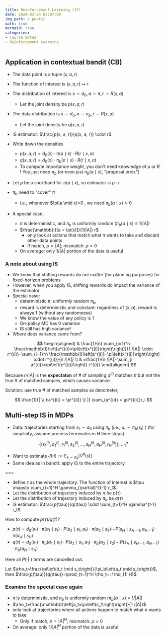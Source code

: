```yaml
---
title: Reinforcemant Learning (17)
date: 2024-03-24 03:07:00
img_path: /_posts/
math: true
mermaid: true
categories:
- Course Notes
- Reinforcement Learning
---
```


## Application in contextual bandit (CB)

- The data point is a tuple $(x, a, r)$
- The function of interest is $(x, a, r) \mapsto r$
- The distribution of interest is $x \sim d_0, a \sim \pi, r \sim R(x, a)$
  - Let the joint density be $p(x, a, r)$
- The data distribution is $x \sim d_0, a \sim \pi_b, r \sim R(x, a)$
  - Let the joint density be $q(x, a, r)$
- IS estimator: $\frac{p(x, a, r)}{q(x, a, r)} \cdot r$
- Write down the densities
  - $p(x, a, r)=d_0(x) \cdot \pi(a \mid x) \cdot R(r \mid x, a)$
  - $q(x, a, r)=d_0(x) \cdot \pi_b(a \mid x) \cdot R(r \mid x, a)$
  - To compute importance weight, you don't need knowledge of $\mu$ or $R$ ! You just need $\pi_b$ (or even just $\pi_b(a \mid x)$, "proposal prob.")

- Let $\rho$ be a shorthand for $\pi(a \mid x)$, so estimator is $\rho \cdot r$
- $\pi_b$ need to "cover" $\pi$
  - i.e., whenever $\pi(a \mid x)>0  , we need $\pi_b(a \mid x)>0$
- A special case:
  - $\pi$ is deterministic, and $\pi_b$ is uniformly random $\left(\pi_b(a \mid x) \equiv 1 /|A|\right)$
  - $\frac{\mathbb{I}[a = \pi(x)]}{1/|A|} r$
    - only look at actions that match what $\pi$ wants to take and discard other data points
    - If match, $\rho=|A|$; mismatch: $\rho=0$
  - On average: only $1 /|A|$ portion of the data is useful

### A note about using IS

- We know that shifting rewards do not matter (for planning purposes) for fixed-horizon problems
- However, when you apply IS, shifting rewards do impact the variance of the estimator
- Special case:
  - deterministic $\pi$, uniformly random $\pi_b$,
  - reward is deterministic and constant: regardless of $(x, a)$, reward is always 1 (without any randomness)
  - We know the value of any policy is 1
  - On-policy MC has 0 variance
  - IS still has high variance!
- Where does variance come from?

$$
\begin{aligned}
& \frac{1}{n} \sum_{i=1}^n \frac{\mathbb{I}\left[a^{(i)}=\pi\left(x^{(i)}\right)\right]}{1 /|A|} \cdot r^{(i)}=\sum_{i=1}^n \frac{\mathbb{I}\left[a^{(i)}=\pi\left(x^{(i)}\right)\right] \cdot r^{(i)}}{n /|A|} \\
& =\frac{1}{n /|A|} \sum_{i: a^{(i)}=\pi\left(x^{(i)}\right)} r^{(i)}
\end{aligned}
$$

Because $n / \vert A\vert$ is the **expectaton** of # of sampling $a^{(i)}$ matches $\pi$ but not the true # of matched samples, which causes variance.

Solution: use true # of matched samples as denometer,

$$
\frac{1}{| \{ i:a^{(i)} = \pi^{(i)} \} |} \sum_{a^{(i)} = \pi^{(i)}}r_i
$$

## Multi-step IS in MDPs

- Data: trajectories starting from $s_1 \sim d_0$ using $\pi_b$ (i.e., $a_t \sim \pi_b\left(s_t\right)$ )
(for simplicity, assume process terminates in $H$ time steps)

$$
\left\{\left(s_1^{(i)}, a_1^{(i)}, r_1^{(i)}, s_2^{(i)}, \ldots, s_H^{(i)}, a_H^{(i)}, r_H^{(i)}\right)\right\}_{i=1}^n
$$

- Want to estimate $J(\pi):=\mathbb{E}_{s \sim d_0}\left[V^\pi(s)\right]$
- Same idea as in bandit: apply IS to the entire trajectory

===

- define $\tau$ as the whole trajectory. The function of interest is $\tau \mapsto \sum_{t=1}^H \gamma_{\partial}^{t-1} r_t$.
- Let the distribution of trajectory induced by $\pi$ be $p(\tau)$
- Let the distribution of trajectory induced by $\pi_b$ be $q(\tau)$
- IS estimator: $\frac{p(\tau)}{q(\tau)} \cdot \sum_{t=1}^H \gamma^{t-1} r_t$

How to compute $p(\tau)/q(\tau)$?

- $p(\tau)=d_0\left(s_1\right) \cdot \pi\left(a_1 \mid s_1\right) \cdot P\left(s_2 \mid s_1, a_1\right) \cdot \pi\left(a_2 \mid s_2\right) \cdots P\left(s_H \mid s_{H-1}, a_{H-1}\right) \cdot \pi\left(a_H \mid s_H\right)$
- $q(\tau)=d_0\left(s_1\right) \cdot \pi_b\left(a_1 \mid s_1\right) \cdot P\left(s_2 \mid s_1, a_1\right) \cdot \pi_b\left(a_2 \mid s_2\right) \cdots P\left(s_H \mid s_{H-1}, a_{H-1}\right) \cdot \pi_b\left(a_H \mid s_H\right)$

Here all $P(\cdot\vert\cdot)$ terms are cancelled out.

Let $\rho_t=\frac{\pi\left(d_t \mid s_t\right)}{\pi_b\left(a_t \mid s_t\right)}$, then $\frac{p(\tau)}{q(\tau)}=\prod_{t=1}^H \rho_t=: \rho_{1: H}$

### Examine the special case again

- $\pi$ is deterministic, and $\pi_b$ is uniformly random $\left(\pi_b(a \mid x) \equiv 1 /|A|\right)$
- $\rho_t=\frac{\mathbb{I}\left[a_t=\pi\left(s_t\right)\right]}{1 /|A|}$
- only look at trajectories where all actions happen to match what $\pi$ wants to take
  - Only if match, $\rho=|A|^H$; mismatch: $\rho=0$
- On average: only $1 /\vert A\vert^H$ portion of the data is useful
